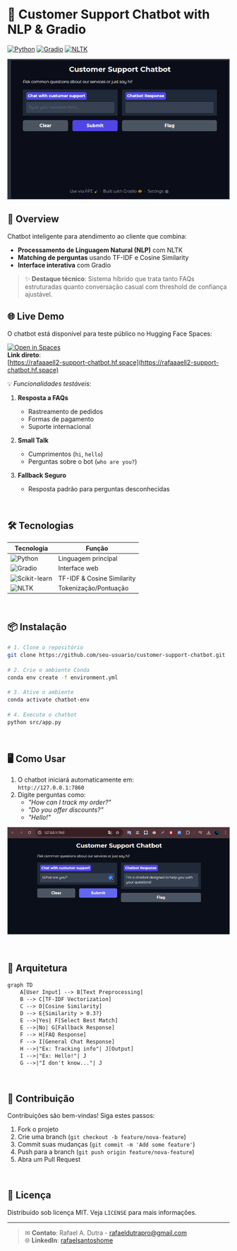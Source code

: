 # 🤖 Customer Support Chatbot with NLP & Gradio

[![Python](https://img.shields.io/badge/Python-3.11+-blue?logo=python&logoColor=white)](https://python.org)
[![Gradio](https://img.shields.io/badge/Gradio-Interface-orange?logo=gradio)](https://gradio.app)
[![NLTK](https://img.shields.io/badge/NLP-NLTK-green?logo=nltk)](https://nltk.org)

![Chatbot Demo](https://github.com/Haell39/AI_Chatbot/blob/main/assets/chatbot.gif?raw=true)

## 📌 Overview
Chatbot inteligente para atendimento ao cliente que combina:
- **Processamento de Linguagem Natural (NLP)** com NLTK
- **Matching de perguntas** usando TF-IDF e Cosine Similarity
- **Interface interativa** com Gradio

> ✨ **Destaque técnico**: Sistema híbrido que trata tanto FAQs estruturadas quanto conversação casual com threshold de confiança ajustável.


## 🌐 Live Demo  

O chatbot está disponível para teste público no Hugging Face Spaces:  

[![Open in Spaces](https://img.shields.io/badge/🤗_Hugging_Face-Open_in_Spaces-blue?logo=huggingface&logoColor=white)](https://huggingface.co/spaces/rafaaaell2/support-chatbot)  
**Link direto**:  
[https://rafaaaell2-support-chatbot.hf.space](https://rafaaaell2-support-chatbot.hf.space)  

💡 *Funcionalidades testáveis:*  
1. **Resposta a FAQs**  
   - Rastreamento de pedidos  
   - Formas de pagamento  
   - Suporte internacional  

2. **Small Talk**  
   - Cumprimentos (`hi`, `hello`)  
   - Perguntas sobre o bot (`who are you?`)  

3. **Fallback Seguro**  
   - Resposta padrão para perguntas desconhecidas  

<br>

## 🛠️ Tecnologias
| Tecnologia | Função | 
|------------|--------|
| ![Python](https://img.shields.io/badge/-Python-3776AB?logo=python&logoColor=white) | Linguagem principal |
| ![Gradio](https://img.shields.io/badge/-Gradio-FF4B4B?logo=gradio&logoColor=white) | Interface web |
| ![Scikit-learn](https://img.shields.io/badge/-Scikit--learn-F7931E?logo=scikit-learn&logoColor=white) | TF-IDF & Cosine Similarity |
| ![NLTK](https://img.shields.io/badge/-NLTK-40A351?logo=nltk&logoColor=white) | Tokenização/Pontuação |

<br>

## 📦 Instalação
```bash
# 1. Clone o repositório
git clone https://github.com/seu-usuario/customer-support-chatbot.git

# 2. Crie o ambiente Conda
conda env create -f environment.yml

# 3. Ative o ambiente
conda activate chatbot-env

# 4. Execute o chatbot
python src/app.py
```

<br>

## 🖥️ Como Usar
1. O chatbot iniciará automaticamente em:  
   `http://127.0.0.1:7860`  
2. Digite perguntas como:
   - *"How can I track my order?"*
   - *"Do you offer discounts?"*
   - *"Hello!"*

![Exemplo de Conversação](https://github.com/Haell39/AI_Chatbot/blob/main/assets/image.png?raw=true)

<br>

## 🧠 Arquitetura
```
graph TD
    A[User Input] --> B[Text Preprocessing]
    B --> C[TF-IDF Vectorization]
    C --> D[Cosine Similarity]
    D --> E{Similarity > 0.3?}
    E -->|Yes| F[Select Best Match]
    E -->|No| G[Fallback Response]
    F --> H[FAQ Response]
    F --> I[General Chat Response]
    H -->|"Ex: Tracking info"| J[Output]
    I -->|"Ex: Hello!"| J
    G -->|"I don't know..."| J
```


<br>



## 🤝 Contribuição
Contribuições são bem-vindas! Siga estes passos:
1. Fork o projeto
2. Crie uma branch (`git checkout -b feature/nova-feature`)
3. Commit suas mudanças (`git commit -m 'Add some feature'`)
4. Push para a branch (`git push origin feature/nova-feature`)
5. Abra um Pull Request

<br>

## 📄 Licença
Distribuído sob licença MIT. Veja `LICENSE` para mais informações.

---
  
> ✉ **Contato**: Rafael A. Dutra - rafaeldutrapro@gmail.com  
> 🌐 **LinkedIn**: [rafaelsantoshome](https://www.linkedin.com/in/rafaelsantoshome/)
